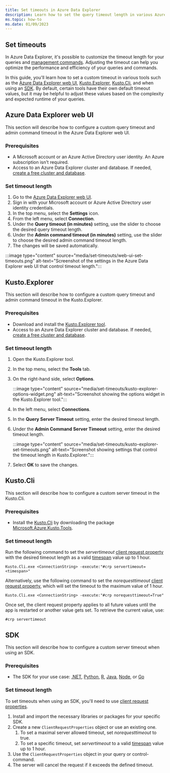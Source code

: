```yaml
---
title: Set timeouts in Azure Data Explorer
description: Learn how to set the query timeout length in various Azure Data Explorer tools, such as Kusto.Explorer and the Azure Data Explorer web UI.
ms.topic: how-to
ms.date: 01/09/2023
---
```


## Set timeouts

In Azure Data Explorer, it's possible to customize the timeout length for your queries and [management commands](kusto/management/index.md). Adjusting the timeout can help you optimize the performance and efficiency of your queries and commands.

In this guide, you'll learn how to set a custom timeout in various tools such as the [Azure Data Explorer web UI](web-ui-overview.md), [Kusto.Explorer](kusto/tools/kusto-explorer.md), [Kusto.Cli](/kusto/tools/kusto-cli.md), and when using an [SDK](#sdk). By default, certain tools have their own default timeout values, but it may be helpful to adjust these values based on the complexity and expected runtime of your queries.

## Azure Data Explorer web UI

This section will describe how to configure a custom query timeout and admin command timeout in the Azure Data Explorer web UI.

### Prerequisites

* A Microsoft account or an Azure Active Directory user identity. An Azure subscription isn't required.
* Access to an Azure Data Explorer cluster and database. If needed, [create a free cluster and database](start-for-free-web-ui.md).

### Set timeout length

1. Go to the [Azure Data Explorer web UI](https://dataexplorer.azure.com/home).
1. Sign in with your Microsoft account or Azure Active Directory user identity credentials.
1. In the top menu, select the **Settings** icon.
1. From the left menu, select **Connection**.
1. Under the **Query timeout (in minutes)** setting, use the slider to choose the desired query timeout length.
1. Under the **Admin command timeout (in minutes)** setting, use the slider to choose the desired admin command timeout length.
1. The changes will be saved automatically.

:::image type="content" source="media/set-timeouts/web-ui-set-timeouts.png" alt-text="Screenshot of the settings in the Azure Data Explorer web UI that control timeout length.":::

## Kusto.Explorer

This section will describe how to configure a custom query timeout and admin command timeout in the Kusto.Explorer.

### Prerequisites

* Download and install the [Kusto.Explorer tool](tools/../kusto/tools/kusto-explorer.md#installing-kustoexplorer).
* Access to an Azure Data Explorer cluster and database. If needed, [create a free cluster and database](start-for-free-web-ui.md).

### Set timeout length

1. Open the Kusto.Explorer tool.
1. In the top menu, select the **Tools** tab.
1. On the right-hand side, select **Options**.

    :::image type="content" source="media/set-timeouts/kusto-explorer-options-widget.png" alt-text="Screenshot showing the options widget in the Kusto.Explorer tool.":::

1. In the left menu, select **Connections**.
1. In the **Query Server Timeout** setting, enter the desired timeout length.
1. Under the **Admin Command Server Timeout** setting, enter the desired timeout length.

    :::image type="content" source="media/set-timeouts/kusto-explorer-set-timeouts.png" alt-text="Screenshot showing settings that control the timeout length in Kusto.Explorer.":::

1. Select **OK** to save the changes.

## Kusto.Cli

This section will describe how to configure a custom server timeout in the Kusto.Cli.

### Prerequisites

* Install the [Kusto.Cli](kusto/tools/kusto-cli.md) by downloading the package [Microsoft.Azure.Kusto.Tools](https://www.nuget.org/packages/Microsoft.Azure.Kusto.Tools/).

### Set timeout length

Run the following command to set the *servertimeout* [client request property](kusto/api/netfx/request-properties.md#clientrequestproperties-options) with the desired timeout length as a valid [timespan](kusto/query/scalar-data-types/timespan.md) value up to 1 hour.

```dotnet
Kusto.Cli.exe <ConnectionString> -execute:"#crp servertimeout=<timespan>"
```

Alternatively, use the following command to set the *norequesttimeout* [client request property](kusto/api/netfx/request-properties.md#clientrequestproperties-options), which will set the timeout to the maximum value of 1 hour.

```dotnet
Kusto.Cli.exe <ConnectionString> -execute:"#crp norequesttimeout=True"
```

Once set, the client request property applies to all future values until the app is restarted or another value gets set. To retrieve the current value, use:

```dotnet
#crp servertimeout
```

## SDK

This section will describe how to configure a custom server timeout when using an SDK.

### Prerequisites

* The SDK for your use case: [.NET](kusto/api/netfx/about-the-sdk.md), [Python](kusto/api/python/kusto-python-client-library.md), [R](kusto/api/r/kusto-r-client-library.md), [Java](kusto/api/java/kusto-java-client-library.md), [Node](kusto/api/node/kusto-node-client-library.md), or [Go](kusto/api/golang/kusto-golang-client-library.md)

### Set timeout length

To set timeouts when using an SDK, you'll need to use [client request properties](kusto/api/netfx/request-properties.md).

1. Install and import the necessary libraries or packages for your specific SDK.
1. Create a new `ClientRequestProperties` object or use an existing one.
   1. To set a maximal server allowed timeout, set *norequesttimeout* to true.
   1. To set a specific timeout, set *servertimeout* to a valid [timespan](kusto/query/scalar-data-types/timespan.md) value up to 1 hour.
1. Use the `ClientRequestProperties` object in your query or control-command.
1. The server will cancel the request if it exceeds the defined timeout.
